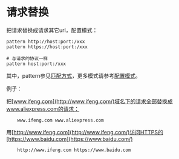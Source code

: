 # 请求替换

把请求替换成请求其它url，配置模式：

	pattern http://host:port:/xxx
	pattern https://host:port:/xxx
	
	# 与请求的协议一样
	pattern host:port:/xxx
	
其中，pattern参见[匹配方式](../pattern.html)，更多模式请参考[配置模式](../mode.html)。

例子：

把[www.ifeng.com](http://www.ifeng.com/)域名下的请求全部替换成www.aliexpress.com的请求：

		www.ifeng.com www.aliexpress.com
		
用[http://www.ifeng.com](http://www.ifeng.com/)访问HTTPS的[https://www.baidu.com](https://www.baidu.com/)

		http://www.ifeng.com https://www.baidu.com